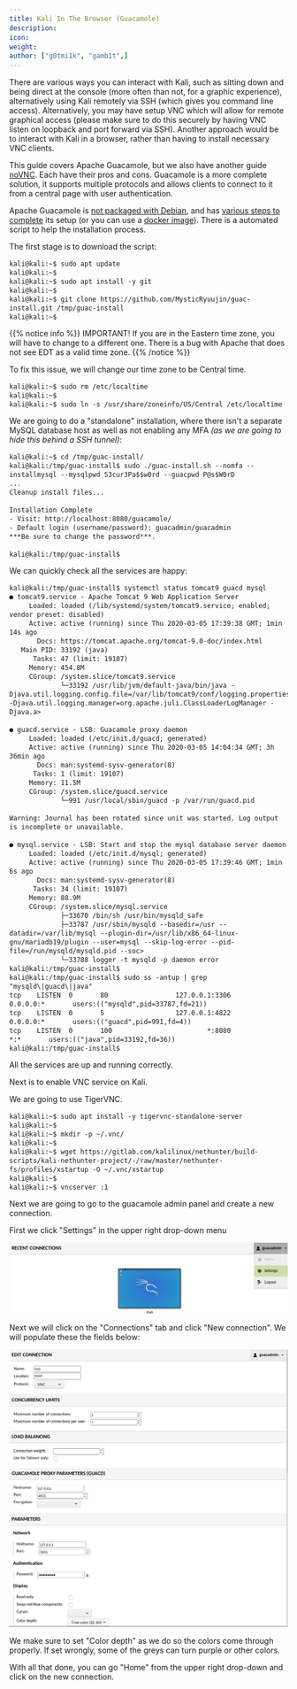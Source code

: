 ```yaml
---
title: Kali In The Browser (Guacamole)
description:
icon:
weight:
author: ["g0tmi1k", "gamb1t",]
---
```


There are various ways you can interact with Kali, such as sitting down and being direct at the console (more often than not, for a graphic experience), alternatively using Kali remotely via SSH (which gives you command line access). Alternatively, you may have setup VNC which will allow for remote graphical access (please make sure to do this securely by having VNC listen on loopback and port forward via SSH). Another approach would be to interact with Kali in a browser, rather than having to install necessary VNC clients.

This guide covers Apache Guacamole, but we also have another guide [noVNC](/docs/general-use/novnc-kali-in-browser/). Each have their pros and cons. Guacamole is a more complete solution, it supports multiple protocols and allows clients to connect to it from a central page with user authentication.

Apache Guacamole is [not packaged with Debian](https://wiki.debian.org/Guacamole), and has [various steps to complete](https://guacamole.apache.org/doc/gug/installing-guacamole.html) its setup (or you can use a [docker image](https://guacamole.apache.org/doc/gug/guacamole-docker.html)). There is a automated script to help the installation process.

The first stage is to download the script:

```console
kali@kali:~$ sudo apt update
kali@kali:~$
kali@kali:~$ sudo apt install -y git
kali@kali:~$
kali@kali:~$ git clone https://github.com/MysticRyuujin/guac-install.git /tmp/guac-install
kali@kali:~$
```

{{% notice info %}}
IMPORTANT! If you are in the Eastern time zone, you will have to change to a different one. There is a bug with Apache that does not see EDT as a valid time zone.
{{% /notice %}}

To fix this issue, we will change our time zone to be Central time.

```console
kali@kali:~$ sudo rm /etc/localtime
kali@kali:~$
kali@kali:~$ sudo ln -s /usr/share/zoneinfo/US/Central /etc/localtime
```

We are going to do a "standalone" installation, where there isn't a separate MySQL database host as well as not enabling any MFA _(as we are going to hide this behind a SSH tunnel)_:

```console
kali@kali:~$ cd /tmp/guac-install/
kali@kali:/tmp/guac-install$ sudo ./guac-install.sh --nomfa --installmysql --mysqlpwd S3cur3Pa$$w0rd --guacpwd P@s$W0rD
...
Cleanup install files...

Installation Complete
- Visit: http://localhost:8080/guacamole/
- Default login (username/password): guacadmin/guacadmin
***Be sure to change the password***.

kali@kali:/tmp/guac-install$
```

We can quickly check all the services are happy:

```console
kali@kali:/tmp/guac-install$ systemctl status tomcat9 guacd mysql
● tomcat9.service - Apache Tomcat 9 Web Application Server
     Loaded: loaded (/lib/systemd/system/tomcat9.service; enabled; vendor preset: disabled)
     Active: active (running) since Thu 2020-03-05 17:39:38 GMT; 1min 14s ago
       Docs: https://tomcat.apache.org/tomcat-9.0-doc/index.html
   Main PID: 33192 (java)
      Tasks: 47 (limit: 19107)
     Memory: 454.8M
     CGroup: /system.slice/tomcat9.service
             └─33192 /usr/lib/jvm/default-java/bin/java -Djava.util.logging.config.file=/var/lib/tomcat9/conf/logging.properties -Djava.util.logging.manager=org.apache.juli.ClassLoaderLogManager -Djava.a>

● guacd.service - LSB: Guacamole proxy daemon
     Loaded: loaded (/etc/init.d/guacd; generated)
     Active: active (running) since Thu 2020-03-05 14:04:34 GMT; 3h 36min ago
       Docs: man:systemd-sysv-generator(8)
      Tasks: 1 (limit: 19107)
     Memory: 11.5M
     CGroup: /system.slice/guacd.service
             └─991 /usr/local/sbin/guacd -p /var/run/guacd.pid

Warning: Journal has been rotated since unit was started. Log output is incomplete or unavailable.

● mysql.service - LSB: Start and stop the mysql database server daemon
     Loaded: loaded (/etc/init.d/mysql; generated)
     Active: active (running) since Thu 2020-03-05 17:39:46 GMT; 1min 6s ago
       Docs: man:systemd-sysv-generator(8)
      Tasks: 34 (limit: 19107)
     Memory: 88.9M
     CGroup: /system.slice/mysql.service
             ├─33670 /bin/sh /usr/bin/mysqld_safe
             ├─33787 /usr/sbin/mysqld --basedir=/usr --datadir=/var/lib/mysql --plugin-dir=/usr/lib/x86_64-linux-gnu/mariadb19/plugin --user=mysql --skip-log-error --pid-file=/run/mysqld/mysqld.pid --soc>
             └─33788 logger -t mysqld -p daemon error
kali@kali:/tmp/guac-install$
kali@kali:/tmp/guac-install$ sudo ss -antup | grep "mysqld\|guacd\|java"
tcp    LISTEN  0       80                 127.0.0.1:3306         0.0.0.0:*       users:(("mysqld",pid=33787,fd=21))
tcp    LISTEN  0       5                  127.0.0.1:4822         0.0.0.0:*       users:(("guacd",pid=991,fd=4))
tcp    LISTEN  0       100                        *:8080               *:*       users:(("java",pid=33192,fd=36))
kali@kali:/tmp/guac-install$
```

All the services are up and running correctly.

Next is to enable VNC service on Kali.

We are going to use TigerVNC.

```console
kali@kali:~$ sudo apt install -y tigervnc-standalone-server
kali@kali:~$
kali@kali:~$ mkdir -p ~/.vnc/
kali@kali:~$
kali@kali:~$ wget https://gitlab.com/kalilinux/nethunter/build-scripts/kali-nethunter-project/-/raw/master/nethunter-fs/profiles/xstartup -O ~/.vnc/xstartup
kali@kali:~$
kali@kali:~$ vncserver :1
```

Next we are going to go to the guacamole admin panel and create a new connection.

First we click "Settings" in the upper right drop-down menu

![](guacamole-kali-in-browser-1.png)

Next we will click on the "Connections" tab and click "New connection". We will populate these the fields below:

![](guacamole-kali-in-browser-2.png)

We make sure to set "Color depth" as we do so the colors come through properly. If set wrongly, some of the greys can turn purple or other colors.

With all that done, you can go "Home" from the upper right drop-down and click on the new connection.
